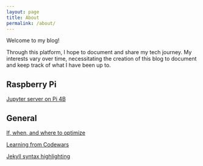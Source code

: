 ```yaml
---
layout: page
title: About
permalink: /about/
---
```


Welcome to my blog! 

Through this platform, I hope to document and share my tech journey. My interests vary over time, necessitating the creation of this blog to document and keep track of what I have been up to. 

## Raspberry Pi

[Jupyter server on Pi 4B](https://zyf0717.github.io/jekyll/update/2020/05/23/jupyter-server-on-pi.html)

## General

[If, when, and where to optimize](https://zyf0717.github.io/jekyll/update/2020/05/21/if-when-and-where-to-optimize.html)

[Learning from Codewars](https://zyf0717.github.io/jekyll/update/2020/05/06/learning-from-codewars.html)

[Jekyll syntax highlighting](https://zyf0717.github.io/jekyll/update/2020/05/05/jekyll-syntax-highlighting.html)